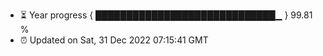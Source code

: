- ⏳ Year progress { █████████████████████████████▁ } 99.81 %
- ⏰ Updated on Sat, 31 Dec 2022 07:15:41 GMT

